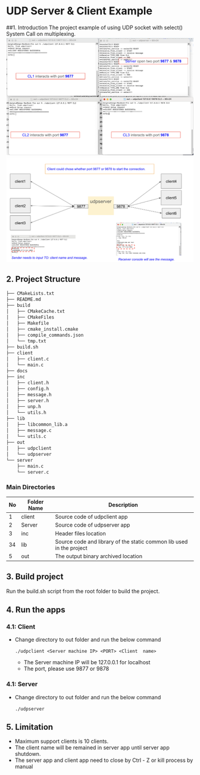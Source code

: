 # UDP Server & Client Example

##1. Introduction
The project example of using UDP socket with select() System Call on multiplexing.
![](docs/demo1.png)
![](docs/demo2.png)
## 2. Project Structure
```
├── CMakeLists.txt
├── README.md
├── build
│   ├── CMakeCache.txt
│   ├── CMakeFiles
│   ├── Makefile
│   ├── cmake_install.cmake
│   ├── compile_commands.json
│   └── tmp.txt
├── build.sh
├── client
│   ├── client.c
│   └── main.c
├── docs
├── inc
│   ├── client.h
│   ├── config.h
│   ├── message.h
│   ├── server.h
│   ├── unp.h
│   └── utils.h
├── lib
│   ├── libcommon_lib.a
│   ├── message.c
│   └── utils.c
├── out
│   ├── udpclient
│   └── udpserver
└── server
    ├── main.c
    └── server.c
```
### Main Directories
| No | Folder Name | Description |
|----| ------------| ------------|
| 1  | client      | Source code of udpclient app |
| 2  | Server      | Source code of udpserver app |
| 3  | inc         | Header files location |
| 34  | lib         | Source code and library of the static common lib used in the project |
| 5  | out         | The output binary archived location |

## 3. Build project
Run the build.sh script from the root folder to build the project.
## 4. Run the apps
### 4.1: Client
* Change directory to out folder and run the below command
    ```
    ./udpclient <Server machine IP> <PORT> <Client  name>
    ```
   * The Server machine IP will be 127.0.0.1 for localhost
   * The port, please use 9877 or 9878
### 4.1: Server
* Change directory to out folder and run the below command 
    ```
    ./udpserver
   ```

## 5. Limitation
* Maximum support clients is 10 clients.
* The client name will be remained in server app until server app shutdown.
* The server app and client app need to close by Ctrl - Z or kill process by manual 